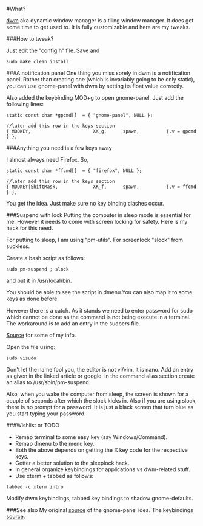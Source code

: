 #What?

[dwm](http://dwm.suckless.org/) aka dynamic window manager is a tiling window manager. It does get some time to get used to. It is fully customizable and here are my tweaks.

###How to tweak?

Just edit the "config.h" file. Save and

```
sudo make clean install
```

###A notification panel
One thing you miss sorely in dwm is a notification panel. Rather than creating one (which is invariably going to be only static), you can use gnome-panel with dwm by setting its float value correctly.

Also added the keybinding MOD+g to open gnome-panel. Just add the following lines:

```
static const char *gpcmd[]  = { "gnome-panel", NULL };

//later add this row in the keys section
{ MODKEY,                       XK_g,      spawn,          {.v = gpcmd } },
```

###Anything you need is a few keys away

I almost always need Firefox. So,

```
static const char *ffcmd[]  = { "firefox", NULL };

//later add this row in the keys section
{ MODKEY|ShiftMask,             XK_f,      spawn,          {.v = ffcmd } },
```

You get the idea. Just make sure no key binding clashes occur.

###Suspend with lock
Putting the computer in sleep mode is essential for me. However it needs to come with screen locking for safety. Here is my hack for this need. 

For putting to sleep, I am using "pm-utils". For screenlock "slock" from suckless.

Create a bash script as follows:
```
sudo pm-suspend ; slock
```
and put it in /usr/local/bin.

You should be able to see the script in dmenu.You can also map it to some keys as done before.

However there is a catch. As it stands we need to enter password for sudo which cannot be done as the command is not being execute in a terminal. The workaround is to add an entry in the sudoers file.

[Source](http://sohcahtoa.org.uk/pages/linux-dwm-window-manager-on-debian.html) for some of my info.

Open the file using:
```
sudo visudo
```

Don't let the name fool you, the editor is not vi/vim, it is nano.
Add an entry as given in the linked article or google. In the command alias section create an alias to /usr/sbin/pm-suspend.

Also, when you wake the computer from sleep, the screen is shown for a couple of seconds after which the slock kicks in. Also if you are using slock, there is no prompt for a password. It is just a black screen that turn blue as you start typing your password.

###Wishlist or TODO

* Remap terminal to some easy key (say Windows/Command).
* Remap dmenu to the menu key. 
* Both the above depends on getting the X key code for the respective keys.
* Getter a better solution to the sleeplock hack.
* In general organize keybindings for applications vs dwm-related stuff.
* Use xterm + tabbed as follows:
```
tabbed -c xterm intro 
```
Modify dwm keybindings, tabbed key bindings to shadow gnome-defaults.

###See also
My original [source](http://holymonkey.com/dwm-with-gnome-guide.html) of the gnome-panel idea.
The keybindings [source](http://srobb.net/dwm.html).
